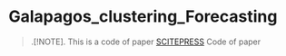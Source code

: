 # Galapagos_clustering_Forecasting
>.[!NOTE].
> This is a code of paper [SCITEPRESS](https://www.scitepress.org/PublicationsDetail.aspx?ID=6cfdguPTxxE=&t=1
)
 Code of paper
